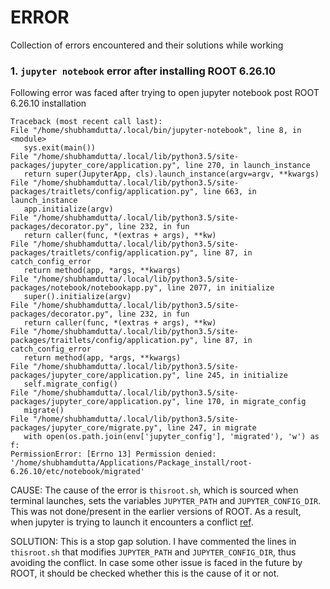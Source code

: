 # ERROR
Collection of errors encountered and their solutions while working


### 1. `jupyter notebook` error after installing ROOT 6.26.10
   
   Following error was faced after trying to open jupyter notebook post ROOT 6.26.10 installation
   ```
   Traceback (most recent call last):
   File "/home/shubhamdutta/.local/bin/jupyter-notebook", line 8, in <module>
      sys.exit(main())
   File "/home/shubhamdutta/.local/lib/python3.5/site-packages/jupyter_core/application.py", line 270, in launch_instance
      return super(JupyterApp, cls).launch_instance(argv=argv, **kwargs)
   File "/home/shubhamdutta/.local/lib/python3.5/site-packages/traitlets/config/application.py", line 663, in launch_instance
      app.initialize(argv)
   File "/home/shubhamdutta/.local/lib/python3.5/site-packages/decorator.py", line 232, in fun
      return caller(func, *(extras + args), **kw)
   File "/home/shubhamdutta/.local/lib/python3.5/site-packages/traitlets/config/application.py", line 87, in catch_config_error
      return method(app, *args, **kwargs)
   File "/home/shubhamdutta/.local/lib/python3.5/site-packages/notebook/notebookapp.py", line 2077, in initialize
      super().initialize(argv)
   File "/home/shubhamdutta/.local/lib/python3.5/site-packages/decorator.py", line 232, in fun
      return caller(func, *(extras + args), **kw)
   File "/home/shubhamdutta/.local/lib/python3.5/site-packages/traitlets/config/application.py", line 87, in catch_config_error
      return method(app, *args, **kwargs)
   File "/home/shubhamdutta/.local/lib/python3.5/site-packages/jupyter_core/application.py", line 245, in initialize
      self.migrate_config()
   File "/home/shubhamdutta/.local/lib/python3.5/site-packages/jupyter_core/application.py", line 170, in migrate_config
      migrate()
   File "/home/shubhamdutta/.local/lib/python3.5/site-packages/jupyter_core/migrate.py", line 247, in migrate
      with open(os.path.join(env['jupyter_config'], 'migrated'), 'w') as f:
   PermissionError: [Errno 13] Permission denied: '/home/shubhamdutta/Applications/Package_install/root-6.26.10/etc/notebook/migrated'
   ```
   CAUSE: The cause of the error is `thisroot.sh`, which is sourced when terminal launches, sets the variables `JUPYTER_PATH` and `JUPYTER_CONFIG_DIR`. This was not    done/present in the earlier versions of ROOT. As a result, when jupyter is trying to launch it encounters a conflict [ref](https://root-forum.cern.ch/t/jupyter-problem/43120).
  
   SOLUTION: This is a stop gap solution. I have commented the lines in `thisroot.sh` that modifies `JUPYTER_PATH` and `JUPYTER_CONFIG_DIR`, thus avoiding the conflict. In    case some other issue is faced in the future by ROOT, it should be checked whether this is the cause of it or not. 
  
